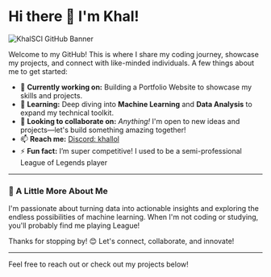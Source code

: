 # Hi there 👋 I'm Khal!

![KhalSCI GitHub Banner](https://github.com/user-attachments/assets/26a4c0b1-62ce-4ea2-8c47-bbeea6fe8ac6)

Welcome to my GitHub! This is where I share my coding journey, showcase my projects, and connect with like-minded individuals. A few things about me to get started:

- 🔭 **Currently working on:** Building a Portfolio Website to showcase my skills and projects.
- 🌱 **Learning:** Deep diving into **Machine Learning** and **Data Analysis** to expand my technical toolkit.
- 👯 **Looking to collaborate on:** _Anything!_ I'm open to new ideas and projects—let's build something amazing together!
- 📫 **Reach me:** [Discord: khallol](#)
- ⚡ **Fun fact:** I’m super competitive! I used to be a semi-professional League of Legends player

---

### 📌 A Little More About Me
I'm passionate about turning data into actionable insights and exploring the endless possibilities of machine learning. When I'm not coding or studying, you'll probably find me playing League!

Thanks for stopping by! 😊 Let's connect, collaborate, and innovate! 

--- 

Feel free to reach out or check out my projects below!
